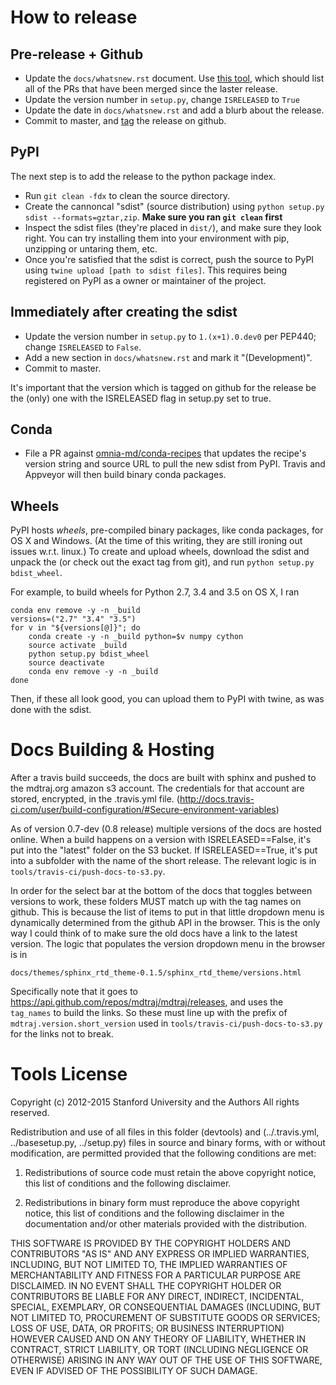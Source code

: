 How to release
===================

Pre-release + Github
--------------------
- Update the `docs/whatsnew.rst` document. Use [this tool](https://github.com/rmcgibbo/gh-util),
  which should list all of the PRs that have been merged since the laster release.
- Update the version number in `setup.py`, change `ISRELEASED` to `True`
- Update the date in `docs/whatsnew.rst` and add a blurb about the release.
- Commit to master, and [tag](https://github.com/mdtraj/mdtraj/releases) the
  release on github.

PyPI
----
The next step is to add the release to the python package index.

- Run `git clean -fdx` to clean the source directory.
- Create the cannoncal "sdist" (source distribution) using `python setup.py sdist --formats=gztar,zip`. **Make sure you ran `git clean` first**
- Inspect the sdist files (they're placed in `dist/`), and make sure they look right.
  You can try installing them into your environment with pip, unzipping or untaring them, etc.
- Once you're satisfied that the sdist is correct, push the source to PyPI using
  `twine upload [path to sdist files]`. This requires being registered on PyPI as a owner or maintainer
  of the project.

Immediately after creating the sdist
------------------------------------
- Update the version number in `setup.py` to `1.(x+1).0.dev0` per PEP440;
  change `ISRELEASED` to `False`.
- Add a new section in `docs/whatsnew.rst` and mark it "(Development)".
- Commit to master.

It's important that the version which is tagged on github for the release be
the (only) one with the ISRELEASED flag in setup.py set to true.

Conda
-----
- File a PR against [omnia-md/conda-recipes](https://github.com/omnia-md/conda-recipes) that
  updates the recipe's version string and source URL to pull the new sdist from PyPI. Travis
  and Appveyor will then build binary conda packages.

Wheels
------
PyPI hosts *wheels*, pre-compiled binary packages, like conda packages, for OS X and
Windows. (At the time of this writing, they are still ironing out issues w.r.t.
linux.) To create and upload wheels, download the sdist and unpack the (or check out
the exact tag from git), and run `python setup.py bdist_wheel`.

For example, to build wheels for Python 2.7, 3.4 and 3.5 on OS X, I ran
```
conda env remove -y -n _build
versions=("2.7" "3.4" "3.5")
for v in "${versions[@]}"; do
    conda create -y -n _build python=$v numpy cython
    source activate _build
    python setup.py bdist_wheel
    source deactivate
    conda env remove -y -n _build
done
```
Then, if these all look good, you can upload them to PyPI with twine, as was done with the
sdist.


Docs Building & Hosting
=======================

After a travis build succeeds, the docs are built with sphinx and pushed to
the mdtraj.org amazon s3 account. The credentials for that account are stored,
encrypted, in the .travis.yml file.
(http://docs.travis-ci.com/user/build-configuration/#Secure-environment-variables)

As of version 0.7-dev (0.8 release) multiple versions of the docs are hosted
online. When a build happens on a version with ISRELEASED==False, it's put into
the "latest" folder on the S3 bucket. If ISRELEASED==True, it's put into a
subfolder with the name of the short release. The relevant logic is in
`tools/travis-ci/push-docs-to-s3.py`.

In order for the select bar at the bottom of the docs that toggles between
versions to work, these folders MUST match up with the tag names on github.
This is because the list of items to put in that little dropdown menu is
dynamically determined from the github API in the browser. This is the only
way I could think of to make sure the old docs have a link to the latest
version. The logic that populates the version dropdown menu in the browser is in

`docs/themes/sphinx_rtd_theme-0.1.5/sphinx_rtd_theme/versions.html`

Specifically note that it goes to https://api.github.com/repos/mdtraj/mdtraj/releases,
and uses the `tag_names` to build the links. So these must line up with the
prefix of `mdtraj.version.short_version` used in `tools/travis-ci/push-docs-to-s3.py`
for the links not to break.

Tools License
=============
Copyright (c) 2012-2015 Stanford University and the Authors
All rights reserved.

Redistribution and use of all files in this folder (devtools) and (../.travis.yml,
../basesetup.py, ../setup.py) files in source and binary forms, with or without modification,
are permitted provided that the following conditions are met:

1. Redistributions of source code must retain the above copyright notice, this
list of conditions and the following disclaimer.

2. Redistributions in binary form must reproduce the above copyright notice,
this list of conditions and the following disclaimer in the documentation
and/or other materials provided with the distribution.

THIS SOFTWARE IS PROVIDED BY THE COPYRIGHT HOLDERS AND CONTRIBUTORS "AS IS" AND
ANY EXPRESS OR IMPLIED WARRANTIES, INCLUDING, BUT NOT LIMITED TO, THE IMPLIED
WARRANTIES OF MERCHANTABILITY AND FITNESS FOR A PARTICULAR PURPOSE ARE
DISCLAIMED. IN NO EVENT SHALL THE COPYRIGHT HOLDER OR CONTRIBUTORS BE LIABLE
FOR ANY DIRECT, INDIRECT, INCIDENTAL, SPECIAL, EXEMPLARY, OR CONSEQUENTIAL
DAMAGES (INCLUDING, BUT NOT LIMITED TO, PROCUREMENT OF SUBSTITUTE GOODS OR
SERVICES; LOSS OF USE, DATA, OR PROFITS; OR BUSINESS INTERRUPTION) HOWEVER
CAUSED AND ON ANY THEORY OF LIABILITY, WHETHER IN CONTRACT, STRICT LIABILITY,
OR TORT (INCLUDING NEGLIGENCE OR OTHERWISE) ARISING IN ANY WAY OUT OF THE USE
OF THIS SOFTWARE, EVEN IF ADVISED OF THE POSSIBILITY OF SUCH DAMAGE.
